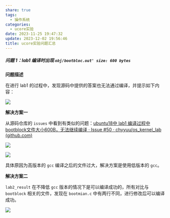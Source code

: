 ```yaml
---
share: true
tags:
  - 操作系统
categories:
  - ucore实验
date: 2023-11-25 19:47:32
update: 2023-12-02 19:56:46
title: ucore实验问题汇总
---
```



##### 问题 1：lab1 编译时出现 `obj/bootbloc.out' size: 600 bytes` 

**问题描述**

在进行 lab1 的过程中，发现源码中提供的答案也无法通过编译，并提示如下内容：

![](/images/ucore实验问题汇总_image_1.png)

**解决方案一**

从源码仓库的 `issues` 中看到有类似的问题：[ubuntu18中 lab1 编译过程中 bootblock文件大小600B，无法继续编译 · Issue #50 · chyyuu/os_kernel_lab (github.com)](https://github.com/chyyuu/os_kernel_lab/issues/50)

![](/images/ucore实验问题汇总_image_2.png)

![](/images/ucore实验问题汇总_image_3.png)

具体原因为高版本的 `gcc` 编译之后的文件过大，解决方案是使用低版本的 `gcc`。

**解决方案二**

 `lab2_result` 在不降低 `gcc` 版本的情况下是可以编译成功的，所有对比与 `bootblock` 相关的文件，发现在 `bootmian.c` 中有两行不同，进行修改后可以编译成功。

![](/images/ucore实验问题汇总_image_4.png)



